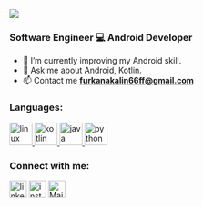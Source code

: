 ![](https://user-images.githubusercontent.com/80040232/128699548-85060577-6051-4af3-aef6-14fb4bce8921.png)

<h3> Software Engineer 💻 Android Developer </h3>

- 🔭 I’m currently improving my Android skill.
- 💬 Ask me about Android, Kotlin.
- 📫 Contact me **furkanakalin66ff@gmail.com**




<h3 align="left">Languages:</h3>
<p align="left">
  <a href="https://developer.android.com/" target="_blank"> 
    <img src="https://www.svgrepo.com/show/303175/android-logo.svg" 
         alt="linux" width="40" height="40"
    /> 
  </a>
  
  <a href="https://kotlinlang.org/" target="_blank">
    <img
      src="https://www.logo.wine/a/logo/Kotlin_(programming_language)/Kotlin_(programming_language)-Logo.wine.svg"
      alt="kotlin"
      width="40"
      height="40"
    /> </a
  >
  <a href="https://www.java.com/tr/" target="_blank">
    <img
      src="https://www.vectorlogo.zone/logos/java/java-icon.svg"
      alt="java"
      width="40"
      height="40"
    /> </a
  >
  <a href="https://www.python.org/"
    target="_blank"
  >
    <img
      src="https://www.vectorlogo.zone/logos/python/python-icon.svg"
      alt="python"
      width="40"
      height="40"
    />
  </a>

</p>



<h3 align="left">Connect with me:</h3>
<p align="left">
  <a href="https://www.linkedin.com/in/furkan-akalin/" target="blank"
    ><img
      align="center"
      src="https://velanovascular.com/wp-content/uploads/2020/06/LinkedIn.png"
      alt="linkedin"
      height="30"
      width="30"
  /></a>
  <a href="https://www.instagram.com/furkanakalinff/" target="blank"
    ><img
      align="center"
      src="https://upload.wikimedia.org/wikipedia/commons/thumb/e/e7/Instagram_logo_2016.svg/1200px-Instagram_logo_2016.svg.png"
      alt="instagram"
      height="30"
      width="30"
  /></a>
  <a href="https://www.hackerrank.com/furkanAkalin" target="blank"
    ><img
      align="center"
      src="https://cdn3.iconfinder.com/data/icons/logos-and-brands-adobe/512/160_Hackerrank-512.png"
      alt="Mail"
      height="30"
      width="30"
  /></a>
</p>
